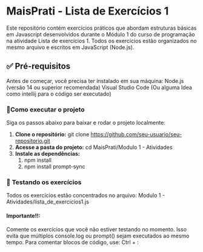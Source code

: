 # **MaisPrati - Lista de Exercícios 1**

Este repositório contém exercícios práticos que abordam estruturas básicas em Javascript desenvolvidos durante o Módulo 1 do curso de programação na atividade Lista de exercícios 1. Todos os exercícios estão organizados no mesmo arquivo e escritos em JavaScript (Node.js).

## ✅ **Pré-requisitos**
Antes de começar, você precisa ter instalado em sua máquina:
Node.js (versão 14 ou superior recomendada)
Visual Studio Code (Ou alguma Idea como intellij para o código ser executado)

### 🚀**Como executar o projeto**
Siga os passos abaixo para baixar e rodar o projeto localmente:
 1. **Clone o repositório:** 
        git clone https://github.com/seu-usuario/seu-repositorio.git
 2. **Acesse a pasta do projeto:** 
        cd MaisPrati/Modulo 1 - Atividades
 3. **Instale as dependências:**
    1. npm install
    2. npm install prompt-sync

### 🧪 **Testando os exercícios**
Todos os exercícios estão concentrados no arquivo:
Modulo 1 - Atividades/lista_de_exercicios1.js

#### **Importante!!**:
Comente os exercícios que você não estiver testando no momento.
Isso evita que múltiplos console.log ou prompt() sejam executados ao mesmo tempo.
Para comentar blocos de código, use:
Ctrl + :

